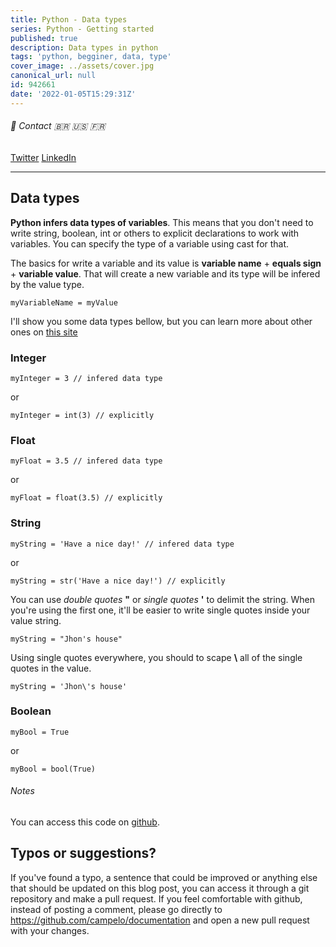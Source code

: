 ```yaml
---
title: Python - Data types
series: Python - Getting started
published: true
description: Data types in python
tags: 'python, begginer, data, type'
cover_image: ../assets/cover.jpg
canonical_url: null
id: 942661
date: '2022-01-05T15:29:31Z'
---
```


###### :postbox: Contact :brazil: :us: :fr:

[Twitter](https://twitter.com/campelo87)
[LinkedIn](https://www.linkedin.com/in/flavio-campelo/?locale=en_US)

---

## Data types

**Python infers data types of variables**. This means that you don't need to write string, boolean, int or others to explicit declarations to work with variables. You can specify the type of a variable using cast for that. 

The basics for write a variable and its value is **variable name** + **equals sign** + **variable value**. That will create a new variable and its type will be infered by the value type.

```
myVariableName = myValue
```

I'll show you some data types bellow, but you can learn more about other ones on [this site](https://www.w3schools.com/python/python_datatypes.asp)

### Integer

```
myInteger = 3 // infered data type
```

or 

```
myInteger = int(3) // explicitly
```

### Float

```
myFloat = 3.5 // infered data type
```

or

```
myFloat = float(3.5) // explicitly
```

### String

```
myString = 'Have a nice day!' // infered data type
```

or

```
myString = str('Have a nice day!') // explicitly
```

You can use *double quotes* **"** or *single quotes* **'** to delimit the string. When you're using the first one, it'll be easier to write single quotes inside your value string.

```
myString = "Jhon's house"
```

Using single quotes everywhere, you should to scape **\\** all of the single quotes in the value.

```
myString = 'Jhon\'s house'
```

### Boolean

```
myBool = True
```

or 

```
myBool = bool(True)
```

###### Notes

You can access this code on [github](https://github.com/campelo/Python-First-steps).

## Typos or suggestions?

If you've found a typo, a sentence that could be improved or anything else that should be updated on this blog post, you can access it through a git repository and make a pull request. If you feel comfortable with github, instead of posting a comment, please go directly to https://github.com/campelo/documentation and open a new pull request with your changes.
